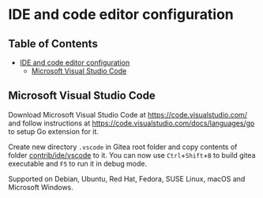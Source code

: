 # IDE and code editor configuration

## Table of Contents
- [IDE and code editor configuration](#ide-and-code-editor-configuration)
  - [Microsoft Visual Studio Code](#microsoft-visual-studio-code)

## Microsoft Visual Studio Code
Download Microsoft Visual Studio Code at https://code.visualstudio.com/ and follow instructions at https://code.visualstudio.com/docs/languages/go to setup Go extension for it.

Create new directory `.vscode` in Gitea root folder and copy contents of folder [contrib/ide/vscode](vscode/) to it. You can now use `Ctrl`+`Shift`+`B` to build gitea executable and `F5` to run it in debug mode.

Supported on Debian, Ubuntu, Red Hat, Fedora, SUSE Linux, macOS and Microsoft Windows.
